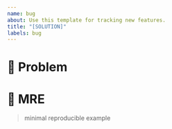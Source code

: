 ```yaml
---
name: bug
about: Use this template for tracking new features.
title: "[SOLUTION]"
labels: bug
---
```


# 🚨 Problem

# 🔬 MRE 
> minimal reproducible example
